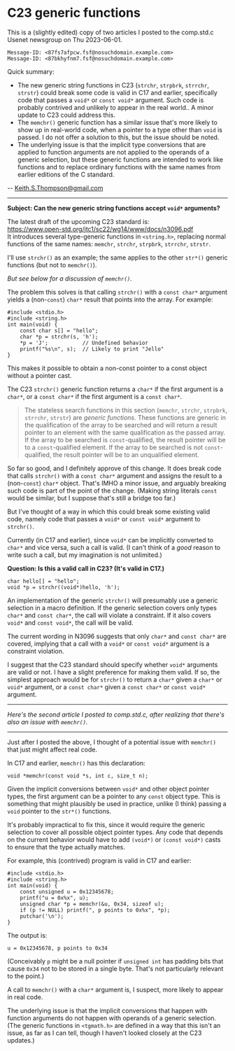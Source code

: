# C23 generic functions

This is a (slightly edited) copy of two articles I posted to the
comp.std.c Usenet newsgroup on Thu 2023-06-01.
```
Message-ID: <87fs7afpcw.fsf@nosuchdomain.example.com>
Message-ID: <87bkhyfnm7.fsf@nosuchdomain.example.com>
```

Quick summary:

- The new generic string functions in C23 (`strchr`, `strpbrk`,
  `strrchr`, `strstr`) could break some code is valid in C17 and
  earlier, specifically code that passes a `void*` or `const void*`
  argument.  Such code is probably contrived and unlikely to appear
  in the real world..  A minor update to C23 could address this.
- The `memchr()` generic function has a similar issue that's more
  likely to show up in real-world code, when a pointer to a type
  other than `void` is passed.  I do not offer a solution to this,
  but the issue should be noted.
- The underlying issue is that the implicit type conversions that are
  applied to function arguments are not applied to the operands of
  a generic selection, but these generic functions are intended to
  work like functions and to replace ordinary functions with the same
  names from earlier editions of the C standard.

-- [Keith.S.Thompson@gmail.com](mailto:Keith.S.Thompson@gmail.com)

----

**Subject: Can the new generic string functions accept `void*` arguments?**

The latest draft of the upcoming C23 standard is:  
<https://www.open-std.org/jtc1/sc22/wg14/www/docs/n3096.pdf>  
It introduces several type-generic functions in `<string.h>`, replacing
normal functions of the same names: `memchr`, `strchr`, `strpbrk`, `strrchr`,
`strstr`.

I'll use `strchr()` as an example; the same applies to the other `str*()`
generic functions (but not to `memchr()`).

*But see below for a discussion of `memchr()`.*

The problem this solves is that calling `strchr()` with a `const char*`
argument yields a (non-`const`) `char*` result that points into the array.
For example:
```
#include <stdio.h>
#include <string.h>
int main(void) {
    const char s[] = "hello";
    char *p = strchr(s, 'h');
    *p = 'J';           // Undefined behavior
    printf("%s\n", s);  // Likely to print "Jello"
}
```

This makes it possible to obtain a non-const pointer to a const object
without a pointer cast.

The C23 `strchr()` generic function returns a `char*` if the first argument
is a `char*`, or a `const char*` if the first argument is a `const char*`.

> The stateless search functions in this section (`memchr`, `strchr`,
> `strpbrk`, `strrchr`, `strstr`) are *generic functions*. These functions
> are generic in the qualification of the array to be searched and
> will return a result pointer to an element with the same
> qualification as the passed array. If the array to be searched is
> `const`-qualified, the result pointer will be to a `const`-qualified
> element. If the array to be searched is not `const`-qualified, the
> result pointer will be to an unqualified element.

So far so good, and I definitely approve of this change.  It does break
code that calls `strchr()` with a `const char*` argument and assigns the
result to a (non-`const`) `char*` object.  That's IMHO a minor issue, and
arguably breaking such code is part of the point of the change.  (Making
string literals `const` would be similar, but I suppose that's still a
bridge too far.)

But I've thought of a way in which this could break some existing valid
code, namely code that passes a `void*` or `const void*` argument to
`strchr()`.

Currently (in C17 and earlier), since `void*` can be implicitly
converted to `char*` and vice versa, such a call is valid.  (I can't
think of a *good* reason to write such a call, but my imagination is
not unlimited.)

**Question: Is this a valid call in C23?  (It's valid in C17.)**
```
char hello[] = "hello";
void *p = strchr((void*)hello, 'h');
```

An implementation of the generic `strchr()` will presumably use a generic
selection in a macro definition.  If the generic selection covers only
types `char*` and `const char*`, the call will violate a constraint.  If it
also covers `void*` and `const void*`, the call will be valid.

The current wording in N3096 suggests that only `char*` and `const char*`
are covered, implying that a call with a `void*` or `const void*` argument
is a constraint violation.

I suggest that the C23 standard should specify whether `void*`
arguments are valid or not.  I have a slight preference for making
them valid.  If so, the simplest approach would be for `strchr()`
to return a `char*` given a `char*` or `void*` argument, or a `const
char*` given a `const char*` or `const void*` argument.

----

*Here's the second article I posted to comp.std.c, after realizing
that there's also an issue with `memchr()`.*

----

Just after I posted the above, I thought of a potential issue with
`memchr()` that just might affect real code.

In C17 and earlier, `memchr()` has this declaration:
```
void *memchr(const void *s, int c, size_t n);
```

Given the implicit conversions between `void*` and other object pointer
types, the first argument can be a pointer to any `const` object type.
This is something that might plausibly be used in practice, unlike
(I think) passing a `void` pointer to the `str*()` functions.

It's probably impractical to fix this, since it would require
the generic selection to cover all possible object pointer types.
Any code that depends on the current behavior would have to add
`(void*)` or `(const void*)` casts to ensure that the type actually
matches.

For example, this (contrived) program is valid in C17 and earlier:
```
#include <stdio.h>
#include <string.h>
int main(void) {
    const unsigned u = 0x12345678;
    printf("u = 0x%x", u);
    unsigned char *p = memchr(&u, 0x34, sizeof u);
    if (p != NULL) printf(", p points to 0x%x", *p);
    putchar('\n');
}
```

The output is:
```
u = 0x12345678, p points to 0x34
```

(Conceivably `p` might be a null pointer if `unsigned int` has padding
bits that cause `0x34` not to be stored in a single byte.  That's not
particularly relevant to the point.)

A call to `memchr()` with a `char*` argument is, I suspect, more
likely to appear in real code.

The underlying issue is that the implicit conversions that happen with
function arguments do not happen with operands of a generic selection.
(The generic functions in `<tgmath.h>` are defined in a way that this
isn't an issue, as far as I can tell, though I haven't looked closely
at the C23 updates.)
